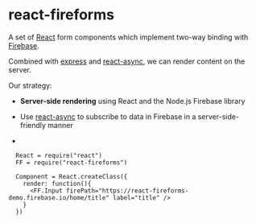 # react-fireforms

A set of [React](facebook.github.io/react/) form components which implement two-way binding with [Firebase](www.firebase.com).

Combined with [express](http://expressjs.com) and [react-async](https://github.com/andreypopp/react-async), we can render content on the server.

Our strategy:

* **Server-side rendering** using React and the Node.js Firebase library

* Use [react-async](https://github.com/andreypopp/react-async) to subscribe to data in Firebase in a server-side-friendly manner
* 

```(js)
  React = require("react")
  FF = require("react-fireforms")

  Component = React.createClass({
    render: function(){
      <FF.Input firePath="https://react-fireforms-demo.firebase.io/home/title" label="title" />
    }
  })
```

